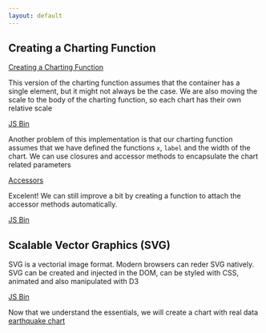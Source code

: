 ```yaml
---
layout: default
---
```


## Creating a Charting Function

<a class="jsbin-embed" href="http://jsbin.com/qupeza/latest/embed?js,output&height=900px">Creating a Charting Function</a>

This version of the charting function assumes that the container has a single element, but it might not always be the case. We are also moving the scale to the body of the charting function, so each chart has their own relative scale

<a class="jsbin-embed" href="http://jsbin.com/buyelo/latest/embed?html,output&height=900px">JS Bin</a>

Another problem of this implementation is that our charting function assumes that we have defined the functions `x`, `label` and the width of the chart. We can use closures and accessor methods to encapsulate the chart related parameters

<a class="jsbin-embed" href="http://jsbin.com/rugufo/latest/embed?html,js&height=1200px">Accessors</a>

Excelent! We can still improve a bit by creating a function to attach the accessor methods automatically.

<a class="jsbin-embed" href="http://jsbin.com/lixuwi/1/embed?js,output">JS Bin</a>

## Scalable Vector Graphics (SVG)

SVG is a vectorial image format. Modern browsers can reder SVG natively. SVG can be created and injected in the DOM, can be styled with CSS, animated and also manipulated with D3

<a class="jsbin-embed" href="http://jsbin.com/rigawi/latest/embed?html">JS Bin</a>

Now that we understand the essentials, we will create a chart with real data [earthquake chart](/earthquake.html)